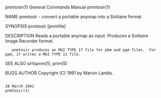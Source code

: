 pnmtosir(1)                                                                              General Commands Manual                                                                              pnmtosir(1)

NAME
       pnmtosir - convert a portable anymap into a Solitaire format

SYNOPSIS
       pnmtosir [pnmfile]

DESCRIPTION
       Reads a portable anymap as input.  Produces a Solitaire Image Recorder format.

       pnmtosir produces an MGI TYPE 17 file for pbm and pgm files.  For ppm, it writes a MGI TYPE 11 file.

SEE ALSO
       sirtopnm(1), pnm(5)

BUGS
AUTHOR
       Copyright (C) 1991 by Marvin Landis.

                                                                                              20 March 1991                                                                                   pnmtosir(1)

